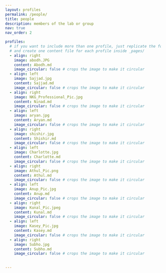 ```yaml
---
layout: profiles
permalink: /people/
title: people
description: members of the lab or group
nav: true
nav_order: 2

profiles:
  # if you want to include more than one profile, just replicate the following block
  # and create one content file for each profile inside _pages/
  - align: right
    image: abodh.JPG
    content: Abodh.md
    image_circular: false # crops the image to make it circular
  - align: left
    image: Sajjad.jpg
    content: Sajjad.md
    image_circular: false # crops the image to make it circular
  - align: right
    image: NKG_Professional_Pic.jpg
    content: Ninad.md
    image_circular: false # crops the image to make it circular
  - align: left
    image: aryan.jpg
    content: Aryan.md
    image_circular: false # crops the image to make it circular
  - align: right
    image: shishir.jpg
    content: Shishir.md
    image_circular: false # crops the image to make it circular
  - align: left
    image: Charlotte.jpg
    content: Charlotte.md
    image_circular: false # crops the image to make it circular
  - align: right
    image: Athul_Pic.png
    content: Athul.md
    image_circular: false # crops the image to make it circular
  - align: left
    image: Anup_Pic.jpg
    content: Anup.md
    image_circular: false # crops the image to make it circular
  - align: right
    image: Kunal_Pic.jpeg
    content: Kunal.md
    image_circular: false # crops the image to make it circular
  - align: left
    image: Kasey_Pic.jpg
    content: Kasey.md
    image_circular: false # crops the image to make it circular 
  - align: right
    image: Subho.jpg
    content: Subho.md
    image_circular: false # crops the image to make it circular
    
  
---
```



